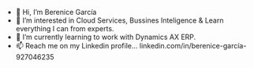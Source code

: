 - 👋 Hi, I’m Berenice García
- 👀 I’m interested in Cloud Services, Bussines Inteligence & Learn everything I can from experts.
- 🌱 I’m currently learning to work with Dynamics AX ERP.
- 📫 Reach me on my Linkedin profile... linkedin.com/in/berenice-garcía-927046235
